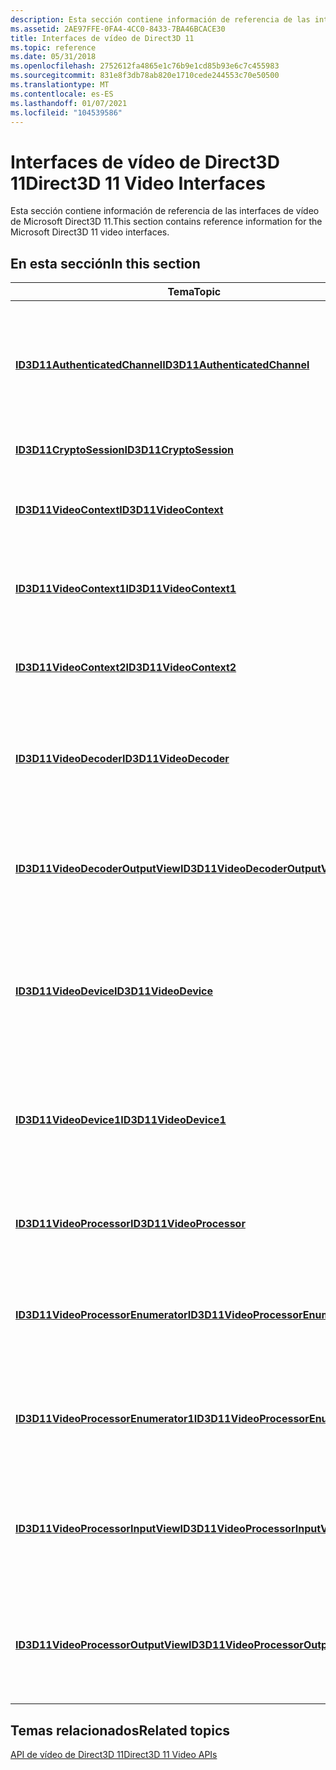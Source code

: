 ```yaml
---
description: Esta sección contiene información de referencia de las interfaces de vídeo de Microsoft Direct3D 11.
ms.assetid: 2AE97FFE-0FA4-4CC0-8433-7BA46BCACE30
title: Interfaces de vídeo de Direct3D 11
ms.topic: reference
ms.date: 05/31/2018
ms.openlocfilehash: 2752612fa4865e1c76b9e1cd85b93e6c7c455983
ms.sourcegitcommit: 831e8f3db78ab820e1710cede244553c70e50500
ms.translationtype: MT
ms.contentlocale: es-ES
ms.lasthandoff: 01/07/2021
ms.locfileid: "104539586"
---
```

# <a name="direct3d-11-video-interfaces"></a><span data-ttu-id="3110f-103">Interfaces de vídeo de Direct3D 11</span><span class="sxs-lookup"><span data-stu-id="3110f-103">Direct3D 11 Video Interfaces</span></span>

<span data-ttu-id="3110f-104">Esta sección contiene información de referencia de las interfaces de vídeo de Microsoft Direct3D 11.</span><span class="sxs-lookup"><span data-stu-id="3110f-104">This section contains reference information for the Microsoft Direct3D 11 video interfaces.</span></span>

## <a name="in-this-section"></a><span data-ttu-id="3110f-105">En esta sección</span><span class="sxs-lookup"><span data-stu-id="3110f-105">In this section</span></span>



| <span data-ttu-id="3110f-106">Tema</span><span class="sxs-lookup"><span data-stu-id="3110f-106">Topic</span></span>                                                                                 | <span data-ttu-id="3110f-107">Descripción</span><span class="sxs-lookup"><span data-stu-id="3110f-107">Description</span></span>                                                                                              |
|---------------------------------------------------------------------------------------|----------------------------------------------------------------------------------------------------------|
| [<span data-ttu-id="3110f-108">**ID3D11AuthenticatedChannel**</span><span class="sxs-lookup"><span data-stu-id="3110f-108">**ID3D11AuthenticatedChannel**</span></span>](/windows/desktop/api/d3d11/nn-d3d11-id3d11authenticatedchannel)<br/>           | <span data-ttu-id="3110f-109">Proporciona un canal de comunicación con el controlador de gráficos o el tiempo de ejecución de Microsoft Direct3D.</span><span class="sxs-lookup"><span data-stu-id="3110f-109">Provides a communication channel with the graphics driver or the Microsoft Direct3D runtime.</span></span> <br/> |
| [<span data-ttu-id="3110f-110">**ID3D11CryptoSession**</span><span class="sxs-lookup"><span data-stu-id="3110f-110">**ID3D11CryptoSession**</span></span>](/windows/desktop/api/d3d11/nn-d3d11-id3d11cryptosession)<br/>                         | <span data-ttu-id="3110f-111">Representa una sesión criptográfica.</span><span class="sxs-lookup"><span data-stu-id="3110f-111">Represents a cryptographic session.</span></span> <br/>                                                          |
| [<span data-ttu-id="3110f-112">**ID3D11VideoContext**</span><span class="sxs-lookup"><span data-stu-id="3110f-112">**ID3D11VideoContext**</span></span>](/windows/desktop/api/d3d11/nn-d3d11-id3d11videocontext)<br/>                           | <span data-ttu-id="3110f-113">Proporciona la funcionalidad de vídeo de un dispositivo Direct3D 11.</span><span class="sxs-lookup"><span data-stu-id="3110f-113">Provides the video functionality of a Direct3D 11 device.</span></span> <br/>                                    |
| [<span data-ttu-id="3110f-114">**ID3D11VideoContext1**</span><span class="sxs-lookup"><span data-stu-id="3110f-114">**ID3D11VideoContext1**</span></span>](/windows/desktop/api/d3d11_1/nn-d3d11_1-id3d11videocontext1)<br/>                         | <span data-ttu-id="3110f-115">Proporciona la funcionalidad de vídeo de un dispositivo Direct3D 11.</span><span class="sxs-lookup"><span data-stu-id="3110f-115">Provides the video functionality of a Direct3D 11 device.</span></span><br/>                                     |
| [<span data-ttu-id="3110f-116">**ID3D11VideoContext2**</span><span class="sxs-lookup"><span data-stu-id="3110f-116">**ID3D11VideoContext2**</span></span>](/windows/win32/api/d3d11_4/nn-d3d11_4-id3d11videocontext2)<br/>                         | <span data-ttu-id="3110f-117">Proporciona la funcionalidad de vídeo de un dispositivo Direct3D 11.</span><span class="sxs-lookup"><span data-stu-id="3110f-117">Provides the video functionality of a Direct3D 11 device.</span></span> <br/>                                    |
| [<span data-ttu-id="3110f-118">**ID3D11VideoDecoder**</span><span class="sxs-lookup"><span data-stu-id="3110f-118">**ID3D11VideoDecoder**</span></span>](/windows/desktop/api/d3d11/nn-d3d11-id3d11videodecoder)<br/>                           | <span data-ttu-id="3110f-119">Representa un descodificador de vídeo acelerado por hardware para Direct3D 11.</span><span class="sxs-lookup"><span data-stu-id="3110f-119">Represents a hardware-accelerated video decoder for Direct3D 11.</span></span><br/>                              |
| [<span data-ttu-id="3110f-120">**ID3D11VideoDecoderOutputView**</span><span class="sxs-lookup"><span data-stu-id="3110f-120">**ID3D11VideoDecoderOutputView**</span></span>](/windows/desktop/api/d3d11/nn-d3d11-id3d11videodecoderoutputview)<br/>       | <span data-ttu-id="3110f-121">Identifica las superficies de salida a las que se puede tener acceso durante la descodificación de vídeo.</span><span class="sxs-lookup"><span data-stu-id="3110f-121">Identifies the output surfaces that can be accessed during video decoding.</span></span><br/>                    |
| [<span data-ttu-id="3110f-122">**ID3D11VideoDevice**</span><span class="sxs-lookup"><span data-stu-id="3110f-122">**ID3D11VideoDevice**</span></span>](/windows/desktop/api/d3d11/nn-d3d11-id3d11videodevice)<br/>                             | <span data-ttu-id="3110f-123">Proporciona la descodificación de vídeo y las capacidades de procesamiento de vídeo de un dispositivo Direct3D 11.</span><span class="sxs-lookup"><span data-stu-id="3110f-123">Provides the video decoding and video processing capabilities of a Direct3D 11 device.</span></span> <br/>       |
| [<span data-ttu-id="3110f-124">**ID3D11VideoDevice1**</span><span class="sxs-lookup"><span data-stu-id="3110f-124">**ID3D11VideoDevice1**</span></span>](/windows/desktop/api/d3d11_1/nn-d3d11_1-id3d11videodevice1)<br/>                           | <span data-ttu-id="3110f-125">Proporciona la descodificación de vídeo y las capacidades de procesamiento de vídeo de un dispositivo Direct3D 11.</span><span class="sxs-lookup"><span data-stu-id="3110f-125">Provides the video decoding and video processing capabilities of a Direct3D 11 device.</span></span> <br/>       |
| [<span data-ttu-id="3110f-126">**ID3D11VideoProcessor**</span><span class="sxs-lookup"><span data-stu-id="3110f-126">**ID3D11VideoProcessor**</span></span>](/windows/desktop/api/d3d11/nn-d3d11-id3d11videoprocessor)<br/>                       | <span data-ttu-id="3110f-127">Representa un procesador de vídeo para Direct3D 11.</span><span class="sxs-lookup"><span data-stu-id="3110f-127">Represents a video processor for Direct3D 11.</span></span><br/>                                                 |
| [<span data-ttu-id="3110f-128">**ID3D11VideoProcessorEnumerator**</span><span class="sxs-lookup"><span data-stu-id="3110f-128">**ID3D11VideoProcessorEnumerator**</span></span>](/windows/desktop/api/d3d11/nn-d3d11-id3d11videoprocessorenumerator)<br/>   | <span data-ttu-id="3110f-129">Enumera las capacidades del procesador de vídeo de un dispositivo Direct3D 11.</span><span class="sxs-lookup"><span data-stu-id="3110f-129">Enumerates the video processor capabilities of a Direct3D 11 device.</span></span> <br/>                         |
| [<span data-ttu-id="3110f-130">**ID3D11VideoProcessorEnumerator1**</span><span class="sxs-lookup"><span data-stu-id="3110f-130">**ID3D11VideoProcessorEnumerator1**</span></span>](/windows/desktop/api/d3d11_1/nn-d3d11_1-id3d11videoprocessorenumerator1)<br/> | <span data-ttu-id="3110f-131">Enumera las capacidades del procesador de vídeo de un dispositivo Direct3D 11.</span><span class="sxs-lookup"><span data-stu-id="3110f-131">Enumerates the video processor capabilities of a Direct3D 11 device.</span></span><br/>                          |
| [<span data-ttu-id="3110f-132">**ID3D11VideoProcessorInputView**</span><span class="sxs-lookup"><span data-stu-id="3110f-132">**ID3D11VideoProcessorInputView**</span></span>](/windows/desktop/api/d3d11/nn-d3d11-id3d11videoprocessorinputview)<br/>     | <span data-ttu-id="3110f-133">Identifica las superficies de entrada a las que se puede tener acceso durante el procesamiento de vídeo.</span><span class="sxs-lookup"><span data-stu-id="3110f-133">Identifies the input surfaces that can be accessed during video processing.</span></span><br/>                   |
| [<span data-ttu-id="3110f-134">**ID3D11VideoProcessorOutputView**</span><span class="sxs-lookup"><span data-stu-id="3110f-134">**ID3D11VideoProcessorOutputView**</span></span>](/windows/desktop/api/d3d11/nn-d3d11-id3d11videoprocessoroutputview)<br/>   | <span data-ttu-id="3110f-135">Identifica las superficies de salida a las que se puede tener acceso durante el procesamiento de vídeo.</span><span class="sxs-lookup"><span data-stu-id="3110f-135">Identifies the output surfaces that can be accessed during video processing.</span></span><br/>                  |



 

## <a name="related-topics"></a><span data-ttu-id="3110f-136">Temas relacionados</span><span class="sxs-lookup"><span data-stu-id="3110f-136">Related topics</span></span>

<dl> <dt>

[<span data-ttu-id="3110f-137">API de vídeo de Direct3D 11</span><span class="sxs-lookup"><span data-stu-id="3110f-137">Direct3D 11 Video APIs</span></span>](direct3d-11-video-apis.md)
</dt> </dl>

 

 
